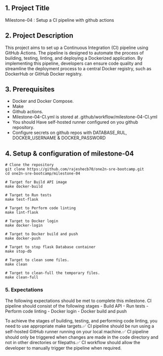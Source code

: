## 1. Project Title

Milestone-04 : Setup a CI pipeline with github actions

## 2. Project Description

This project aims to set up a Continuous Integration (CI) pipeline using GitHub Actions. The pipeline is designed to automate the process of building, testing, linting, and deploying a Dockerized application. By implementing this pipeline, developers can ensure code quality and streamline the deployment process to a central Docker registry, such as DockerHub or GitHub Docker registry.

## 3. Prerequisites

- Docker and Docker Compose.
- Make
- Github actions.
- Milestone-04-CI.yml is stored at .github/workflow/milestone-04-CI.yml
- You should Have self-hosted runner configured on you github repository.
- Configure secrets on github repos with DATABASE_RUL, DOCKER_USERNAME & DOCKER_PASSWORD

## 4. Setup & configuration of milestone-04

```
# Clone the repository
git clone https://github.com/rajeshecb70/one2n-sre-bootcamp.git
cd one2n-sre-bootcamp/milestone-04
```

```
# Target for Build API image
make docker-build
```

```
# Target to Run tests
make test-flask
```

```
# Target to Perform code linting
make lint-flask
```

```
# Target to Docker login
make docker-login
```

```
# Target to Docker build and push
make docker-push
```

```
# Target to stop flask Database container
make stop-db
```

```
# Target to clean some files.
make clean
```

```
# Target to clean-full the temporary files.
make clean-full
```

### 5. Expectations

The following expectations should be met to complete this milestone.
  CI pipeline should consist of the following stages
    - Build API
    - Run tests
    - Perform code linting
    - Docker login
    - Docker build and push

  To achieve the stages of building, testing, and performing code linting, you need to use appropriate make targets.✅
  CI pipeline should be run using a self-hosted GitHub runner running on your local machine.✅
  CI pipeline should only be triggered when changes are made in the code directory and not in other directories or filepaths.✅
  CI workflow should allow the developer to manually trigger the pipeline when required.
